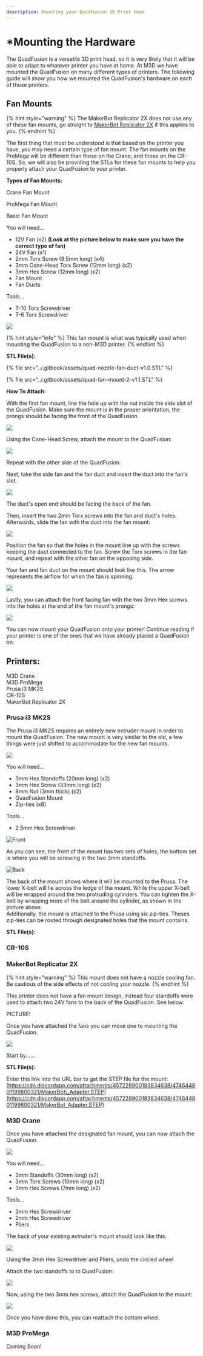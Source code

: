 ```yaml
---
description: Mounting your QuadFusion 3D Print Head
---
```


# \*Mounting the Hardware

The QuadFusion is a versatile 3D print head, so it is very likely that it will be able to adapt to whatever printer you have at home. At M3D we have mounted the QuadFusion on many different types of printers. The following guide will show you how we mounted the QuadFusion's hardware on each of those printers. 

## Fan Mounts

{% hint style="warning" %}
The MakerBot Replicator 2X does not use any of these fan mounts, go straight to [MakerBot Replicator 2X](network-setup.md#makerbot-replicator-2x) if this applies to you.
{% endhint %}

The first thing that must be understood is that based on the printer you have, you may need a certain type of fan mount. The fan mounts on the ProMega will be different than those on the Crane, and those on the CR-10S. So, we will also be providing the STLs for these fan mounts to help you properly attach your QuadFusion to your printer.

**Types of Fan Mounts:**

Crane Fan Mount



ProMega Fan Mount



Basic Fan Mount

You will need...  
- 12V Fan \(x2\) **\(Look at the picture below to make sure you have the correct type of fan\)**  
- 24V Fan \(x1\)  
- 2mm Torx Screw \(9.5mm long\) \(x4\)  
- 3mm Cone-Head Torx Screw \(12mm long\) \(x2\)  
- 3mm Hex Screw \(12mm long\) \(x2\)  
- Fan Mount  
- Fan Ducts 

Tools...  
- T-10 Torx Screwdriver  
- T-6 Torx Screwdriver

![](../.gitbook/assets/image%20%2836%29.png)

{% hint style="info" %}
This fan mount is what was typically used when mounting the QuadFusion to a non-M3D printer. 
{% endhint %}

**STL File\(s\):**

{% file src="../.gitbook/assets/quad-nozzle-fan-duct-v1.0.STL" %}

{% file src="../.gitbook/assets/quad-fan-mount-2-v1.1.STL" %}

**How To Attach:**

With the first fan mount, line the hole up with the nut inside the side slot of the QuadFusion. Make sure the mount is in the proper orientation, the prongs should be facing the front of the QuadFusion.

![](../.gitbook/assets/image%20%2847%29.png)

Using the Cone-Head Screw, attach the mount to the QuadFusion:

![](../.gitbook/assets/image%20%2860%29.png)

Repeat with the other side of the QuadFusion.

Next, take the side fan and the fan duct and insert the duct into the fan's slot. 

![](../.gitbook/assets/image%20%2826%29.png)

The duct's open end should be facing the back of the fan.  

Then, insert the two 2mm Torx screws into the fan and duct's holes. Afterwards, slide the fan with the duct into the fan mount:

![](../.gitbook/assets/image%20%2856%29.png)

Position the fan so that the holes in the mount line up with the screws keeping the duct connected to the fan. Screw the Torx screws in the fan mount, and repeat with the other fan on the opposing side. 

Your fan and fan duct on the mount should look like this. The arrow represents the airflow for when the fan is spinning:

![](../.gitbook/assets/image%20%284%29.png)

Lastly, you can attach the front facing fan with the two 3mm Hex screws into the holes at the end of the fan mount's prongs:



![](../.gitbook/assets/image%20%2821%29.png)

You can now mount your QuadFusion onto your printer! Continue reading if your printer is one of the ones that we have already placed a QuadFusion on.

## Printers:

M3D Crane  
M3D ProMega  
Prusa i3 MK2S  
CR-10S  
MakerBot Replicator 2X



### Prusa i3 MK2S

The Prusa i3 MK2S requires an entirely new extruder mount in order to mount the QuadFusion. The new mount is very similar to the old, a few things were just shifted to accommodate for the new fan mounts.

![](../.gitbook/assets/img_1390.jpg)

You will need...  
- 3mm Hex Standoffs \(20mm long\) \(x2\)  
- 3mm Hex Screw \(33mm long\) \(x2\)  
- 8mm Nut \(3mm thick\) \(x2\)  
- QuadFusion Mount  
- Zip-ties \(x6\)

Tools...  
- 2.5mm Hex Screwdriver

![Front](../.gitbook/assets/image%20%2857%29.png)

As you can see, the front of the mount has two sets of holes, the bottom set is where you will be screwing in the two 3mm standoffs.

![Back](../.gitbook/assets/image%20%2820%29.png)

The back of the mount shows where it will be mounted to the Prusa. The lower X-belt will lie across the ledge of the mount. While the upper X-belt will be wrapped around the two protruding cylinders. You can tighten the X-belt by wrapping more of the belt around the cylinder, as shown in the picture above.   
Additionally, the mount is attached to the Prusa using six zip-ties. Theses zip-ties can be routed through designated holes that the mount contains. 

**STL File\(s\):**



### CR-10S













### MakerBot Replicator 2X

{% hint style="warning" %}
This mount does not have a nozzle cooling fan. Be cautious of the side effects of not cooling your nozzle.
{% endhint %}

This printer does not have a fan mount design, instead four standoffs were used to attach two 24V fans to the back of the QuadFusion. See below:

PICTURE!

Once you have attached the fans you can move one to mounting the QuadFusion. 

![](../.gitbook/assets/image%20%2832%29.png)

Start by......



**STL File\(s\):** 

Enter this link into the URL bar to get the STEP file for the mount:  
[https://cdn.discordapp.com/attachments/457228900183834638/474644801199800321/MakerBot\_Adapter.STEP](https://cdn.discordapp.com/attachments/457228900183834638/474644801199800321/MakerBot_Adapter.STEP) 

### M3D Crane

Once you have attached the designated fan mount, you can now attach the QuadFusion. 

![](../.gitbook/assets/image%20%2848%29.png)

You will need...  
- 3mm Standoffs \(30mm long\) \(x2\)  
- 3mm Torx Screws \(10mm long\) \(x2\)  
- 3mm Hex Screws \(7mm long\) \(x2\)

Tools...  
- 3mm Hex Screwdriver  
- 2mm Hex Screwdriver  
- Pliers

The back of your existing extruder's mount should look like this:

![](../.gitbook/assets/image%20%2846%29.png)

Using the 3mm Hex Screwdriver and Pliers, undo the circled wheel.

Attach the two standoffs to to QuadFusion:

![](../.gitbook/assets/image%20%2850%29.png)

Now, using the two 3mm hex screws, attach the QuadFusion to the mount:

![](../.gitbook/assets/image%20%2833%29.png)

Once you have done this, you can reattach the bottom wheel.

### M3D ProMega

Coming Soon!

